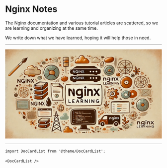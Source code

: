 # Nginx Notes

The Nginx documentation and various tutorial articles are scattered, so we are learning and organizing at the same time.

We write down what we have learned, hoping it will help those in need.

---

![title](./resources/title.webp)

---

```mdx-code-block
import DocCardList from '@theme/DocCardList';

<DocCardList />
```
